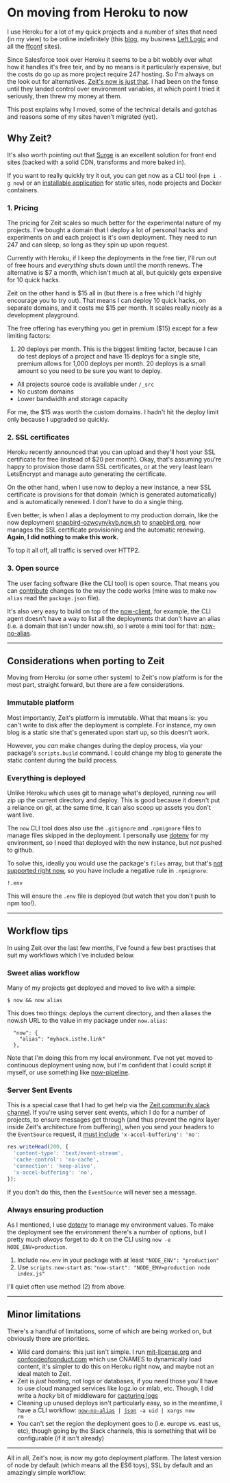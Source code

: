 # On moving from Heroku to now

I use Heroku for a lot of my quick projects and a number of sites that need (in my view) to be online indefinitely (this [blog](https://remysharp.com), my business [Left Logic](https://leftlogic.com) and all the [ffconf](https://ffconf.org) sites).

Since Salesforce took over Heroku it seems to be a bit wobbly over what how it handles it's free teir, and by no means is it particularly expensive, but the costs do go up as more project require 247 hosting. So I'm always on the look out for alternatives. [Zeit's now is just that](https://zeit.co). I had been on the fense until they landed control over environment variables, at which point I tried it seriously, then threw my money at them.

This post explains why I moved, some of the technical details and gotchas and reasons some of my sites haven't migrated (yet).

## Why Zeit?

It's also worth pointing out that [Surge](https://surge.sh) is an excellent solution for front end sites (backed with a solid CDN, transforms and more baked in).

If you want to really quickly try it out, you can get now as a CLI tool (`npm i -g now`) or an [installable application](https://zeit.co/app) for static sites, node projects and Docker containers.

### 1. Pricing

The pricing for Zeit scales so much better for the experimental nature of my projects. I've bought a domain that I deploy a lot of personal hacks and experiments on and each project is it's own deployment. They need to run 247 and can sleep, so long as they spin up upon request.

Currently with Heroku, if I keep the deployments in the free tier, I'll run out of free hours and *everything* shuts down until the month renews. The alternative is $7 a month, which isn't much at all, but quickly gets expensive for 10 quick hacks.

Zeit on the other hand is $15 all in (but there is a free which I'd highly encourage you to try out). That means I can deploy 10 quick hacks, on separate domains, and it costs me $15 per month. It scales really nicely as a development playground.

The free offering has everything you get in premium ($15) except for a few limiting factors:

1. 20 deploys per month. This is the biggest limiting factor, because I can do test deploys of a project and have 15 deploys for a single site, premium allows for 1,000 deploys per month. 20 deploys is a small amount so you need to be sure you want to deploy.
* All projects source code is available under `/_src`
* No custom domains
* Lower bandwidth and storage capacity

For me, the $15 was worth the custom domains. I hadn't hit the deploy limit only because I upgraded so quickly.

### 2. SSL certificates

Heroku recently announced that you can upload and they'll host your SSL certificate for free (instead of $20 per month). Okay, that's assuming you're happy to provision those damn SSL certificates, or at the very least learn LetsEncrypt and manage auto generating the certificate.

On the other hand, when I use now to deploy a new instance, a new SSL certificate is provisions for that domain (which is generated automatically) and is automatically renewed. I don't have to do a single thing.

Even better, is when I alias a deployment to my production domain, like the now deployment [snapbird-ozwcynvkyb.now.sh](https://snapbird-ozwcynvkyb.now.sh) to [snapbird.org](https://snapbird.org), now manages the SSL certificate provisioning and the automatic renewing. **Again, I did nothing to make this work.**

To top it all off, all traffic is served over HTTP2.

### 3. Open source

The user facing software (like the CLI tool) is open source. That means you can [contribute](https://github.com/zeit/now-cli/pull/93/files) changes to the way the code works (mine was to make `now alias` read the `package.json` file).

It's also very easy to build on top of the [now-client](https://github.com/zeit/now-client), for example, the CLI agent doesn't have a way to list all the deployments that don't have an alias (i.e. a domain that isn't under now.sh), so I wrote a mini tool for that: [now-no-alias](https://github.com/remy/now-no-alias/blob/master/index.js).

---

## Considerations when porting to Zeit

Moving from Heroku (or some other system) to Zeit's now platform is for the most part, straight forward, but there are a few considerations.

### Immutable platform

Most importantly, Zeit's platform is immutable. What that means is: you can't write to disk after the deployment is complete. For instance, my own blog is a static site that's generated upon start up, so this doesn't work.

However, you *can* make changes during the deploy process, via your package's `scripts.build` command. I could change my blog to generate the static content during the build process.

### Everything is deployed

Unlike Heroku which uses git to manage what's deployed, running `now` will zip up the current directory and deploy. This is good because it doesn't put a reliance on git, at the same time, it can also scoop up assets you don't want live.

The `now` CLI tool does also use the `.gitignore` and `.npmignore` files to manage files skipped in the deployment. I personally use [dotenv](https://www.npmjs.com/package/dotenv) for my environment, so I need that deployed with the new instance, but *not* pushed to github.

To solve this, ideally you would use the package's `files` array, but that's [not supported right now](https://github.com/zeit/now-cli/issues/157), so you have include a negative rule in `.npmignore`:

```
!.env
```

This will ensure the `.env` file is deployed (but watch that you don't push to npm too!).

---

## Workflow tips

In using Zeit over the last few months, I've found a few best practises that suit my workflows which I've included below.

### Sweet alias workflow

Many of my projects get deployed and moved to live with a simple:

```
$ now && now alias
```

This does two things: deploys the current directory, and then aliases the now.sh URL to the value in my package under `now.alias`:

```
  "now": {
    "alias": "myhack.isthe.link"
  },
```

Note that I'm doing this from my local environment. I've not yet moved to continuous deployment using now, but I'm confident that I could script it myself, or use something like [now-pipeline](https://www.npmjs.com/package/now-pipeline).

### Server Sent Events

This is a special case that I had to get help via the [Zeit community slack channel](https://zeit-community.slack.com/messages/now/). If you're using server sent events, which I do for a number of projects, to ensure messages get through (and thus prevent the nginx layer inside Zeit's architecture from buffering), when you send your headers to the `EventSource` request, it [must include](https://github.com/remy/inline-log/blob/master/index.js#L43-L49) `'x-accel-buffering': 'no'`:

```js
res.writeHead(200, {
  'content-type': 'text/event-stream',
  'cache-control': 'no-cache',
  'connection': 'keep-alive',
  'x-accel-buffering': 'no',
});
```

If you don't do this, then the `EventSource` will never see a message.

### Always ensuring production

As I mentioned, I use [dotenv](https://www.npmjs.com/package/dotenv) to manage my environment values. To make the deployment see the environment there's a number of options, but I pretty much *always* forget to do it on the CLI using `now -e NODE_ENV=production`.

1. Include `now.env` in your package with at least `"NODE_ENV": "production"`
2. Use `scripts.now-start` as: `"now-start": "NODE_ENV=production node index.js"`

I'll quiet often use method (2) from above.

---

## Minor limitations

There's a handful of limitations, some of which are being worked on, but obviously there are priorities.

- Wild card domains: this just isn't simple. I run [mit-license.org](http://mit-license.org) and [confcodeofconduct.com](http://confcodeofconduct.com) which use CNAMES to dynamically load content, it's simpler to do this on Heroku right now, and maybe not an ideal match to Zeit.
- Zeit is _just_ hosting, not logs or databases, if you need those you'll have to use cloud managed services like logz.io or mlab, etc. Though, I did write a _hacky_ bit of middleware for [capturing logs](https://github.com/remy/inline-log)
- Cleaning up unused deploys isn't particularly easy, so in the meantime, I have a CLI workflow: <code>[now-no-alias](https://www.npmjs.com/now-no-alias) | [json](https://www.npmjs.com/package/json) -a uid | xargs now rm</code>
- You can't set the region the deployment goes to (i.e. europe vs. east us, etc), though going by the Slack channels, this is something that will be configurable (if it isn't already)

---

All in all, Zeit's now, is _now_ my goto deployment platform. The latest version of node by default (which means all the ES6 toys), SSL by default and an amazingly simple workflow:

